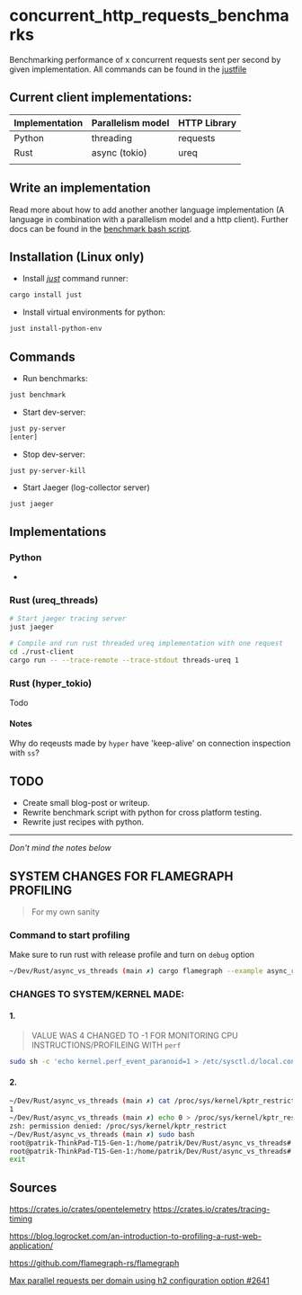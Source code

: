 # concurrent_http_requests_benchmarks 

Benchmarking performance of x concurrent requests sent per second by given implementation.
All commands can be found in the [justfile](./justfile)

## Current client implementations:

| Implementation    | Parallelism model    | HTTP Library       |
|-------------------|----------------------|--------------------|
| Python            | threading            | requests           |
| Rust              | async (tokio)        | ureq               |
|                   |                      |                    |


## Write an implementation
Read more about how to add another another language implementation (A language in combination with
a parallelism model and a http client). Further docs can be found in the 
[benchmark bash script](./benchmark.sh).


## Installation (Linux only)

- Install [_just_](https://github.com/casey/just) command runner:
```bash
cargo install just
```

- Install virtual environments for python:
```bash
just install-python-env
```


## Commands

- Run benchmarks:
```bash
just benchmark
```

- Start dev-server:
```bash
just py-server
[enter]
```

- Stop dev-server:
```bash
just py-server-kill
```

- Start Jaeger (log-collector server)
```
just jaeger
```

## Implementations

### Python

-

### Rust (ureq_threads)

```bash
# Start jaeger tracing server
just jaeger
```

```bash
# Compile and run rust threaded ureq implementation with one request
cd ./rust-client
cargo run -- --trace-remote --trace-stdout threads-ureq 1
```

### Rust (hyper_tokio)
Todo

#### Notes
Why do reqeusts made by `hyper` have 'keep-alive' on connection inspection with `ss`?


## TODO

- Create small blog-post or writeup.
- Rewrite benchmark script with python for cross platform testing.
- Rewrite just recipes with python.


---
_Don't mind the notes below_


## SYSTEM CHANGES FOR FLAMEGRAPH PROFILING
> For my own sanity

### Command to start profiling
Make sure to run rust with release profile and turn on `debug` option
```sh
~/Dev/Rust/async_vs_threads (main ✗) cargo flamegraph --example async_request_tasks -- 4
```

### CHANGES TO SYSTEM/KERNEL MADE:
#### 1.

> VALUE WAS 4 
> CHANGED TO -1 FOR MONITORING CPU INSTRUCTIONS/PROFILEING WITH `perf`

```sh
sudo sh -c 'echo kernel.perf_event_paranoid=1 > /etc/sysctl.d/local.conf'
```


#### 2.
```sh
~/Dev/Rust/async_vs_threads (main ✗) cat /proc/sys/kernel/kptr_restrict
1
~/Dev/Rust/async_vs_threads (main ✗) echo 0 > /proc/sys/kernel/kptr_restrict
zsh: permission denied: /proc/sys/kernel/kptr_restrict
~/Dev/Rust/async_vs_threads (main ✗) sudo bash
root@patrik-ThinkPad-T15-Gen-1:/home/patrik/Dev/Rust/async_vs_threads# echo 0 > /proc/sys/kernel/kptr_restrict
root@patrik-ThinkPad-T15-Gen-1:/home/patrik/Dev/Rust/async_vs_threads# exit
exit
```


## Sources

https://crates.io/crates/opentelemetry
https://crates.io/crates/tracing-timing

https://blog.logrocket.com/an-introduction-to-profiling-a-rust-web-application/

https://github.com/flamegraph-rs/flamegraph

[Max parallel requests per domain using h2 configuration option #2641](https://github.com/hyperium/hyper/issues/2641)
